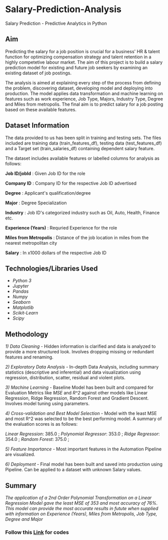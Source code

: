 # Salary-Prediction-Analysis
Salary Prediction - Predictive Analytics in Python

## Aim

Predicting the salary for a job position is crucial for a business' HR & talent function for optimizing compensation strategy and talent retention in a highly competetive labour market. The aim of this project is to build a salary prediction model for existing and future job seekers by examining an existing dataset of job postings.

The analysis is aimed at explaining every step of the process from defining the problem, discovering dataset, developing model and deploying into production. The model applies data transformation and machine learning on features such as work experience, Job Type, Majors, Industry Type, Degree and Miles from metropolis. The final aim is to predict salary for a job posting based on these available features.

## Dataset Information

The data provided to us has been split in training and testing sets. The files included are training data (train_features_df), testing data (test_features_df) and a Target set (train_salaries_df) containing dependent salary feature.

The dataset includes available features or labelled columns for analysis as follows:

**Job ID/jobId** : Given Job ID for the role

**Company ID** : Company ID for the respective Job ID advertised

**Degree** : Applicant's qualification/degree

**Major** : Degree Specialization

**Industry** : Job ID's categorized industry such as Oil, Auto, Health, Finance etc.

**Experience (Years)** : Requried Experience for the role

**Miles from Metropolis** : Distance of the job location in miles from the nearest metropolitan city

**Salary** : In x1000 dollars of the respective Job ID

## Technologies/Libraries Used

 - *Python 3*
 - *Jupyter*
 - *Pandas*
 - *Numpy*
 - *Seaborn*
 - *Matplotlib*
 - *Scikit-Learn*
 - *Scipy*

## Methodology

*1) Data Cleaning* - Hidden information is clarified and data is analyzed to provide a more structured look. Involves dropping missing or redundant features and renaming.

*2) Exploratory Data Analysis* - In-depth Data Analysis, including summary statistics (descriptive and inferential) and data visualization using regression, distribution, scatter, residual and violent plots.

*3) Machine Learning* - Baseline Model has been built and compared for Evaluation Metrics like *MSE* and *R^2* against other models like Linear Regression, Ridge Regression, Random Forest and Gradient Descent. Involves model tuning using parameters.

*4) Cross-validation and Best Model Selection* - Model with the least MSE and most R^2 was selected to be the best performing model. A summary of the evaluation scores is as follows: 

 *Linear Regression*:  385.0 ; 
 *Polynomial Regressor*:  353.0 ; 
 *Ridge Regressor*:  354.0 ; 
 *Random Forest*:  375.0 ; 
    
*5) Feature Importance* - Most important features in the Automation Pipeline are visualized.

*6) Deployment* - Final model has been built and saved into production using Pipeline. Can be applied to a dataset with unknown Salary values.

## Summary

*The application of a 2nd Order Polynomial Transformation on a Linear Regression Model gave the least MSE of 353 and most accuracy of 76%. This model can provide the most accurate results in futute when supplied with information on Experience (Years), Miles from Metropolis, Job Type, Degree and Major*


### Follow this [Link](https://github.com/Amarnath2501-Kallam/Salary-Prediction-Analysis/blob/master/SalaryPredictionProject.ipynb) for codes

